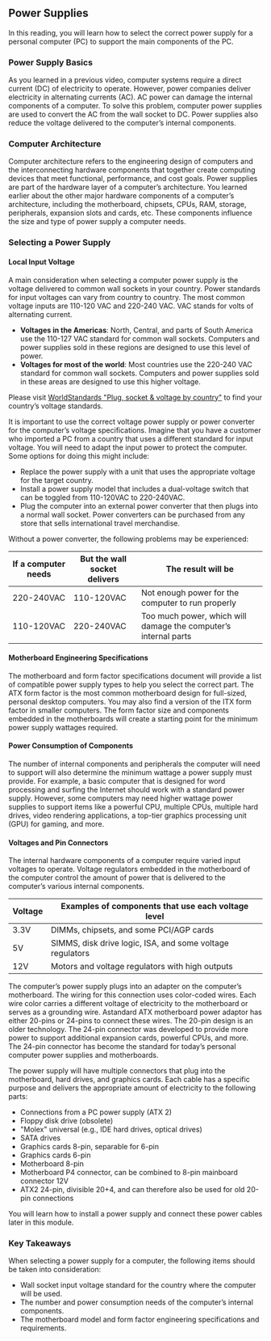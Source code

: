 ## Power Supplies

In this reading, you will learn how to select the correct power supply for a personal computer (PC) to support the main components of the PC.

### Power Supply Basics

As you learned in a previous video, computer systems require a direct current (DC) of electricity to operate. However, power companies deliver electricity in alternating currents (AC). AC power can damage the internal components of a computer. To solve this problem, computer power supplies are used to convert the AC from the wall socket to DC. Power supplies also reduce the voltage delivered to the computer’s internal components.

### Computer Architecture

Computer architecture refers to the engineering design of computers and the interconnecting hardware components that together create computing devices that meet functional, performance, and cost goals. Power supplies are part of the hardware layer of a computer’s architecture. You learned earlier about the other major hardware components of a computer’s architecture, including the motherboard, chipsets, CPUs, RAM, storage, peripherals, expansion slots and cards, etc. These components influence the size and type of power supply a computer needs.

### Selecting a Power Supply

#### Local Input Voltage

A main consideration when selecting a computer power supply is the voltage delivered to common wall sockets in your country. Power standards for input voltages can vary from country to country. The most common voltage inputs are 110-120 VAC and 220-240 VAC. VAC stands for volts of alternating current.

- **Voltages in the Americas**: North, Central, and parts of South America use the 110-127 VAC standard for common wall sockets. Computers and power supplies sold in these regions are designed to use this level of power.
- **Voltages for most of the world**: Most countries use the 220-240 VAC standard for common wall sockets. Computers and power supplies sold in these areas are designed to use this higher voltage.

Please visit [WorldStandards "Plug, socket & voltage by country"](https://www.worldstandards.eu/electricity/plug-voltage-by-country/) to find your country’s voltage standards.

It is important to use the correct voltage power supply or power converter for the computer’s voltage specifications. Imagine that you have a customer who imported a PC from a country that uses a different standard for input voltage. You will need to adapt the input power to protect the computer. Some options for doing this might include:

- Replace the power supply with a unit that uses the appropriate voltage for the target country.
- Install a power supply model that includes a dual-voltage switch that can be toggled from 110-120VAC to 220-240VAC.
- Plug the computer into an external power converter that then plugs into a normal wall socket. Power converters can be purchased from any store that sells international travel merchandise.

Without a power converter, the following problems may be experienced:

| If a computer needs | But the wall socket delivers | The result will be |
|---------------------|-----------------------------|--------------------|
| 220-240VAC          | 110-120VAC                  | Not enough power for the computer to run properly |
| 110-120VAC          | 220-240VAC                  | Too much power, which will damage the computer’s internal parts |

#### Motherboard Engineering Specifications

The motherboard and form factor specifications document will provide a list of compatible power supply types to help you select the correct part. The ATX form factor is the most common motherboard design for full-sized, personal desktop computers. You may also find a version of the ITX form factor in smaller computers. The form factor size and components embedded in the motherboards will create a starting point for the minimum power supply wattages required.

#### Power Consumption of Components

The number of internal components and peripherals the computer will need to support will also determine the minimum wattage a power supply must provide. For example, a basic computer that is designed for word processing and surfing the Internet should work with a standard power supply. However, some computers may need higher wattage power supplies to support items like a powerful CPU, multiple CPUs, multiple hard drives, video rendering applications, a top-tier graphics processing unit (GPU) for gaming, and more.

#### Voltages and Pin Connectors

The internal hardware components of a computer require varied input voltages to operate. Voltage regulators embedded in the motherboard of the computer control the amount of power that is delivered to the computer’s various internal components.

| Voltage | Examples of components that use each voltage level |
|---------|-------------------------------------------------|
| 3.3V    | DIMMs, chipsets, and some PCI/AGP cards          |
| 5V      | SIMMS, disk drive logic, ISA, and some voltage regulators |
| 12V     | Motors and voltage regulators with high outputs   |

The computer’s power supply plugs into an adapter on the computer’s motherboard. The wiring for this connection uses color-coded wires. Each wire color carries a different voltage of electricity to the motherboard or serves as a grounding wire. Astandard ATX motherboard power adaptor has either 20-pins or 24-pins to connect these wires. The 20-pin design is an older technology. The 24-pin connector was developed to provide more power to support additional expansion cards, powerful CPUs, and more. The 24-pin connector has become the standard for today’s personal computer power supplies and motherboards.

The power supply will have multiple connectors that plug into the motherboard, hard drives, and graphics cards. Each cable has a specific purpose and delivers the appropriate amount of electricity to the following parts:

- Connections from a PC power supply (ATX 2)
- Floppy disk drive (obsolete)
- "Molex" universal (e.g., IDE hard drives, optical drives)
- SATA drives
- Graphics cards 8-pin, separable for 6-pin
- Graphics cards 6-pin
- Motherboard 8-pin
- Motherboard P4 connector, can be combined to 8-pin mainboard connector 12V
- ATX2 24-pin, divisible 20+4, and can therefore also be used for old 20-pin connections

You will learn how to install a power supply and connect these power cables later in this module.

### Key Takeaways

When selecting a power supply for a computer, the following items should be taken into consideration:

- Wall socket input voltage standard for the country where the computer will be used.
- The number and power consumption needs of the computer’s internal components.
- The motherboard model and form factor engineering specifications and requirements.